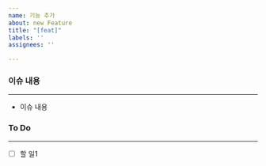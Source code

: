 ```yaml
---
name: 기능 추가
about: new Feature
title: "[feat]"
labels: ''
assignees: ''

---
```


### 이슈 내용
---
 - 이슈 내용

### To Do
---
- [ ] 할 일1
